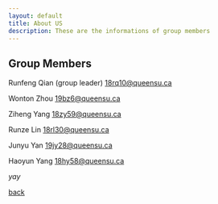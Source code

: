 ```yaml
---
layout: default
title: About US
description: These are the informations of group members
---
```


## Group Members
Runfeng Qian (group leader) 18rq10@queensu.ca

Wonton Zhou 19bz6@queensu.ca

Ziheng Yang 18zy59@queensu.ca

Runze Lin 18rl30@queensu.ca

Junyu Yan 19jy28@queensu.ca

Haoyun Yang 18hy58@queensu.ca

_yay_

[back](./)
